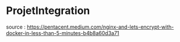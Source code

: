 # ProjetIntegration
source : https://pentacent.medium.com/nginx-and-lets-encrypt-with-docker-in-less-than-5-minutes-b4b8a60d3a71
